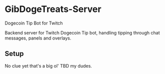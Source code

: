 # GibDogeTreats-Server
Dogecoin Tip Bot for Twitch

Backend server for Twitch Dogecoin Tip bot, handling tipping through chat messages, panels and overlays.

## Setup

No clue yet that's a big ol' TBD my dudes.
